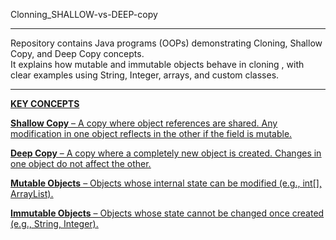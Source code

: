 Clonning_SHALLOW-vs-DEEP-copy
<hr>
Repository contains Java programs (OOPs) demonstrating Cloning, Shallow Copy, and Deep Copy concepts. 
<br>
It explains how mutable and immutable objects behave in cloning , with clear examples using String, Integer, arrays, and custom classes.

<hr>

<b><u>KEY CONCEPTS<u></b>

<b><u>Shallow Copy</u></b> – A copy where object references are shared. Any modification in one object reflects in the other if the field is mutable.

<b><u>Deep Copy</u></b> – A copy where a completely new object is created. Changes in one object do not affect the other.

<b><u>Mutable Objects</u></b> – Objects whose internal state can be modified (e.g., int[], ArrayList).

<b><u>Immutable Objects</u></b> – Objects whose state cannot be changed once created (e.g., String, Integer).
